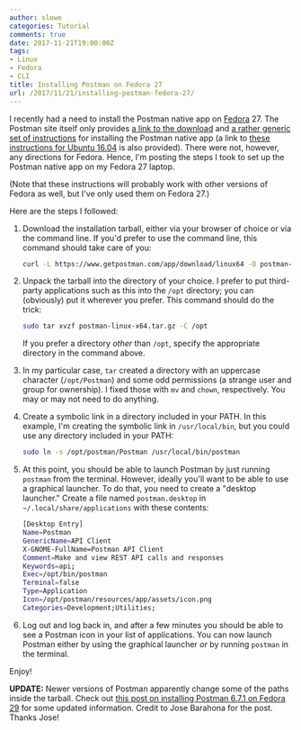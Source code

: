 ```yaml
---
author: slowe
categories: Tutorial
comments: true
date: 2017-11-21T19:00:00Z
tags:
- Linux
- Fedora
- CLI
title: Installing Postman on Fedora 27
url: /2017/11/21/installing-postman-fedora-27/
---
```


I recently had a need to install the Postman native app on [Fedora][link-4] 27. The Postman site itself only provides [a link to the download][link-2] and [a rather generic set of instructions][link-3] for installing the Postman native app (a link to [these instructions for Ubuntu 16.04][link-1] is also provided). There were not, however, any directions for Fedora. Hence, I'm posting the steps I took to set up the Postman native app on my Fedora 27 laptop.<!--more-->

(Note that these instructions will probably work with other versions of Fedora as well, but I've only used them on Fedora 27.)

Here are the steps I followed:

1. Download the installation tarball, either via your browser of choice or via the command line. If you'd prefer to use the command line, this command should take care of you:

    ```bash
    curl -L https://www.getpostman.com/app/download/linux64 -O postman-linux-x64.tar.gz
    ```

2. Unpack the tarball into the directory of your choice. I prefer to put third-party applications such as this into the `/opt` directory; you can (obviously) put it wherever you prefer. This command should do the trick:

    ```bash
    sudo tar xvzf postman-linux-x64.tar.gz -C /opt
    ```

    If you prefer a directory _other_ than `/opt`, specify the appropriate directory in the command above.

3. In my particular case, `tar` created a directory with an uppercase character (`/opt/Postman`) and some odd permissions (a strange user and group for ownership). I fixed those with `mv` and `chown`, respectively. You may or may not need to do anything.

4. Create a symbolic link in a directory included in your PATH. In this example, I'm creating the symbolic link in `/usr/local/bin`, but you could use any directory included in your PATH:

    ```bash
    sudo ln -s /opt/postman/Postman /usr/local/bin/postman
    ```

5. At this point, you should be able to launch Postman by just running `postman` from the terminal. However, ideally you'll want to be able to use a graphical launcher. To do that, you need to create a "desktop launcher." Create a file named `postman.desktop` in `~/.local/share/applications` with these contents:

    ```bash
    [Desktop Entry]
    Name=Postman
    GenericName=API Client
    X-GNOME-FullName=Postman API Client
    Comment=Make and view REST API calls and responses
    Keywords=api;
    Exec=/opt/bin/postman
    Terminal=false
    Type=Application
    Icon=/opt/postman/resources/app/assets/icon.png
    Categories=Development;Utilities;
    ```

6. Log out and log back in, and after a few minutes you should be able to see a Postman icon in your list of applications. You can now launch Postman either by using the graphical launcher _or_ by running `postman` in the terminal.

Enjoy!

**UPDATE:** Newer versions of Postman apparently change some of the paths inside the tarball. Check out [this post on installing Postman 6.7.1 on Fedora 29][link-5] for some updated information. Credit to Jose Barahona for the post. Thanks Jose!

[link-1]: https://blog.bluematador.com/posts/postman-how-to-install-on-ubuntu-1604/
[link-2]: https://www.getpostman.com/app/download/linux64
[link-3]: https://www.getpostman.com/docs/postman/launching_postman/installation_and_updates
[link-4]: https://getfedora.org/
[link-5]: https://jrab66.com/2019/01/10/installing-postman-on-fedora-29/
